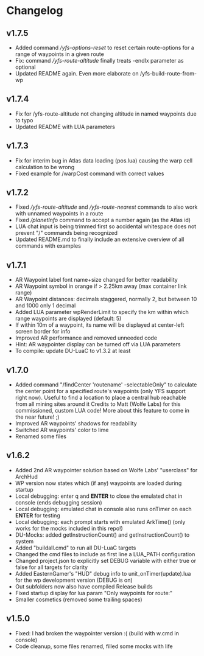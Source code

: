 # Changelog

## v1.7.5

- Added command */yfs-options-reset* to reset certain route-options for a range of waypoints in a given route
- Fix: command */yfs-route-altitude* finally treats -endIx parameter as optional
- Updated README again. Even more elaborate on /yfs-build-route-from-wp

## v1.7.4

- Fix for /yfs-route-altitude not changing altitude in named waypoints due to typo
- Updated README with LUA parameters

## v1.7.3

- Fix for interim bug in Atlas data loading (pos.lua) causing the warp cell calculation to be wrong
- Fixed example for /warpCost command with correct values

## v1.7.2

- Fixed */yfs-route-altitude* and */yfs-route-nearest* commands to also work with unnamed waypoints in a route
- Fixed */planetInfo* command to accept a number again (as the Atlas id)
- LUA chat input is being trimmed first so accidental whitespace does not prevent "/" commands being recognized
- Updated README.md to finally include an extensive overview of all commands with examples

## v1.7.1

- AR Waypoint label font name+size changed for better readability
- AR Waypoint symbol in orange if > 2.25km away (max container link range)
- AR Waypoint distances: decimals staggered, normally 2, but between 10 and 1000 only 1 decimal
- Added LUA parameter wpRenderLimit to specify the km within which range waypoints are displayed (default: 5)
- If within 10m of a waypoint, its name will be displayed at center-left screen border for info
- Improved AR performance and removed unneeded code
- Hint: AR waypointer display can be turned off via LUA parameters
- To compile: update DU-LuaC to v1.3.2 at least

## v1.7.0

- Added command "/findCenter 'routename' -selectableOnly" to calculate the center point for a specified route's waypoints (only YFS support right now).
Useful to find a location to place a central hub reachable from all mining sites around it
Credits to Matt (Wolfe Labs) for this commissioned, custom LUA code!
More about this feature to come in the near future! ;)
- Improved AR waypoints' shadows for readability
- Switched AR waypoints' color to lime
- Renamed some files

## v1.6.2

- Added 2nd AR waypointer solution based on Wolfe Labs' "userclass" for ArchHud
- WP version now states which (if any) waypoints are loaded during startup
- Local debugging: enter q and **ENTER** to close the emulated chat in console (ends debugging session)
- Local debugging: emulated chat in console also runs onTimer on each **ENTER** for testing
- Local debugging: each prompt starts with emulated ArkTime() (only works for the mocks included in this repo!)
- DU-Mocks: added getInstructionCount() and getInstructionCount() to system
- Added "buildall.cmd" to run all DU-LuaC targets
- Changed the cmd files to include as first line a LUA_PATH configuration
- Changed project.json to explicitly set DEBUG variable with either true or false for all targets for clarity
- Added EasternGamer's "HUD" debug info to unit_onTimer(update).lua for the wp development version (DEBUG is on)
- Out subfolders now also have compiled Release builds
- Fixed startup display for lua param "Only waypoints for route:"
- Smaller cosmetics (removed some trailing spaces)

## v1.5.0

- Fixed: I had broken the waypointer version :( (build with w.cmd in console)
- Code cleanup, some files renamed, filled some mocks with life
